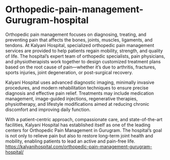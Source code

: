 # Orthopedic-pain-management-Gurugram-hospital

Orthopedic pain management focuses on diagnosing, treating, and preventing pain that affects the bones, joints, muscles, ligaments, and tendons. At Kalyani Hospital, specialized orthopedic pain management services are provided to help patients regain mobility, strength, and quality of life. The hospital’s expert team of orthopedic specialists, pain physicians, and physiotherapists work together to design customized treatment plans based on the root cause of pain—whether it’s due to arthritis, fractures, sports injuries, joint degeneration, or post-surgical recovery.

Kalyani Hospital uses advanced diagnostic imaging, minimally invasive procedures, and modern rehabilitation techniques to ensure precise diagnosis and effective pain relief. Treatments may include medication management, image-guided injections, regenerative therapies, physiotherapy, and lifestyle modifications aimed at reducing chronic discomfort and improving daily function.

With a patient-centric approach, compassionate care, and state-of-the-art facilities, Kalyani Hospital has established itself as one of the leading centers for Orthopedic Pain Management in Gurugram. The hospital’s goal is not only to relieve pain but also to restore long-term joint health and mobility, enabling patients to lead an active and pain-free life. 
https://kalyanihospital.com/orthopedic-pain-management-gurugram-hospital/
